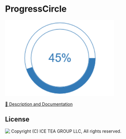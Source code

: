 ProgressCircle
====

<img src="../Support/Images/ProgressCircle.png" width="358" height="252">

[📙 Description and Documentation](https://docs.wisej.com/extensions/extensions/progresscircle)

License
-------
<img src="http://iceteagroup.com/wp-content/uploads/2017/01/Square-64x64-trasp.png" height="20" align="top"> Copyright (C) ICE TEA GROUP LLC, All rights reserved.
